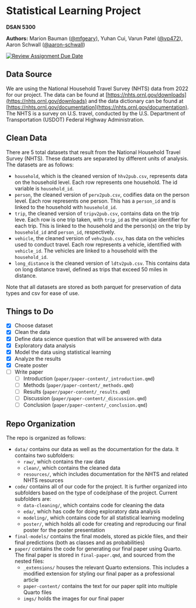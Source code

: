 # Statistical Learning Project

**DSAN 5300**

**Authors:** Marion Bauman ([@mfgeary](https://github.com/mfgeary)), Yuhan Cui, Varun Patel ([@vp472](https://github.com/vp472)), Aaron Schwall ([@aaron-schwall](https://github.com/aaron-schwall))

[![Review Assignment Due Date](https://classroom.github.com/assets/deadline-readme-button-24ddc0f5d75046c5622901739e7c5dd533143b0c8e959d652212380cedb1ea36.svg)](https://classroom.github.com/a/nEmJfSBb)

## Data Source

We are using the National Household Travel Survey (NHTS) data from 2022 for our project. The data can be found at [https://nhts.ornl.gov/downloads](https://nhts.ornl.gov/downloads) and the data dictionary can be found at [https://nhts.ornl.gov/documentation](https://nhts.ornl.gov/documentation). The NHTS is a survey on U.S. travel, conducted by the U.S. Department of Transportation (USDOT) Federal Highway Administration.

## Clean Data

There are 5 total datasets that result from the National Household Travel Survey (NHTS). These datasets are separated by different units of analysis. The datasets are as follows:
* `household`, which is the cleaned version of `hhv2pub.csv`, represents data on the household level. Each row represents one household. The id variable is `household_id`.
* `person`, the cleaned version of `perv2pub.csv`, codifies data on the person level. Each row represents one person. This has a `person_id` and is linked to the household with `household_id`.
* `trip`, the cleaned version of `tripv2pub.csv`, contains data on the trip leve. Each row is one trip taken, with `trip_id` as the unique identifier for each trip. This is linked to the household and the person(s) on the trip by `household_id` and `person_id`, respectively.
* `vehicle`, the cleaned version of `vehv2pub.csv`, has data on the vehicles used to conduct travel. Each row represents a vehicle, identified with `vehicle_id`. The vehicles are linked to a household with the `household_id`.
* `long_distance` is the cleaned version of `ldtv2pub.csv`. This contains data on long distance travel, defined as trips that exceed 50 miles in distance.

Note that all datasets are stored as both parquet for preservation of data types and csv for ease of use.

## Things to Do

- [x] Choose dataset
- [x] Clean the data
- [x] Define data science question that will be answered with data
- [x] Exploratory data analysis
- [x] Model the data using statistical learning
- [x] Analyze the results
- [x] Create poster
- [ ] Write paper
    - [ ] Introduction (`paper/paper-content/_introduction.qmd`)
    - [ ] Methods (`paper/paper-content/_methods.qmd`)
    - [ ] Results (`paper/paper-content/_results.qmd`)
    - [ ] Discussion (`paper/paper-content/_discussion.qmd`)
    - [ ] Conclusion (`paper/paper-content/_conclusion.qmd`)

## Repo Organization

The repo is organized as follows:

* `data/` contains our data as well as the documentation for the data. It contains two subfolders:
    * `raw/`, which contains the raw data
    * `clean/`, which contains the cleaned data
    * `resources/`, which includes documentation for the NHTS and related NHTS resources
* `code/` contains all of our code for the project. It is further organized into subfolders based on the type of code/phase of the project. Current subfolders are:
    * `data-cleaning/`, which contains code for cleaning the data
    * `eda/`, which has code for doing exploratory data analysis
    * `modeling/`, which contains code for all statistical learning modeling
    * `poster/`, which holds all code for creating and reproducing our final poster for the poster presentation
* `final-models/` contains the final models, stored as pickle files, and their final predictions (both as classes and as probabilities)
* `paper/` contains the code for generating our final paper using Quarto. The final paper is stored in `final-paper.qmd`, and sourced from the nested files:
    * `_extensions/` houses the relevant Quarto extensions. This includes a modified extension for styling our final paper as a professional article
    * `paper-content/` contains the text for our paper split into multiple Quarto files
    * `imgs/` holds the images for our final paper